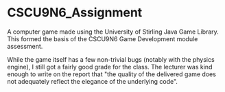 # CSCU9N6_Assignment
A computer game made using the University of Stirling Java Game Library.  This formed the basis of the CSCU9N6 Game Development module assessment.

While the game itself has a few non-trivial bugs (notably with the physics engine), I still got a fairly good grade for the class.  The lecturer was kind enough to write on the report that "the quality of the delivered game does not adequately reflect the elegance of the underlying code".  
